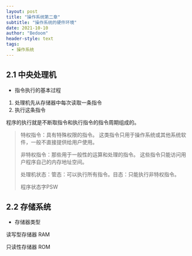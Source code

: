 ```yaml
---
layout: post
title: "操作系统第二章"
subtitle: "操作系统的硬件环境"
date: 2021-10-10
author: "Bedoom"
header-style: text
tags: 
  - 操作系统
---
```




## 2.1 中央处理机

* 指令执行的基本过程

1. 处理机先从存储器中每次读取一条指令
2. 执行这条指令

程序的执行就是不断取指令和执行指令的指令周期组成的。

> 特权指令：具有特殊权限的指令。 这类指令只用于操作系统或其他系统软件，一般不直接提供给用户使用。
>
> 非特权指令：那些用于一般性的运算和处理的指令。 这些指令只能访问用户程序自己的内存地址空间。 
>
> 处理机状态：管态：可以执行所有指令。目态：只能执行非特权指令。
>
> 程序状态字PSW

## 2.2 存储系统

* 存储器类型

读写型存储器 RAM

只读性存储器 ROM

